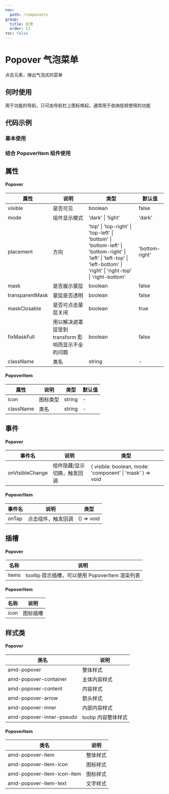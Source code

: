 ```yaml
---
nav:
  path: /components
group:
  title: 反馈
  order: 12
toc: false
---
```

# Popover 气泡菜单
点击元素，弹出气泡式的菜单
## 何时使用
用于功能的导航，只可由导航栏上图标唤起，通常用于收纳低频使用的功能
## 代码示例

### 基本使用
<code src='../../demo/pages/PopoverBase'></code>

### 结合 PopoverItem 组件使用
<code src='../../demo/pages/Popover'></code>



## 属性

#### Popover
| 属性 |  说明 | 类型 | 默认值 |
| -----|-----|-----|-----|
| visible |  是否可见  | boolean | false |
| mode | 组件显示模式 | 'dark' &verbar; 'light' | 'dark' |
| placement | 方向 | 'top' &verbar; 'top-right' &verbar; 'top-left' &verbar; 'bottom' &verbar; 'bottom-left' &verbar; 'bottom-right' &verbar; 'left' &verbar; 'left-top' &verbar; 'left-bottom' &verbar; 'right' &verbar; 'right-top' &verbar; 'right-bottom' | 'bottom-right' |
| mask |  是否展示蒙层 | boolean | false |
| transparentMask |  蒙层是否透明 | boolean | false | 
| maskClosable |  是否可点击蒙层关闭 | boolean | true | 
| fixMaskFull |  用以解决遮罩层受到 transform 影响而显示不全的问题 | boolean | false |
| className |  类名 | string | - |


#### PopoverItem
| 属性 |  说明 | 类型 | 默认值 |
| -----|-----|-----|-----|
| icon |  图标类型  | string | - |
| className | 类名  | string | - |

## 事件
#### Popover
| 事件名 | 说明 | 类型 |
| -----|-----|-----|
| onVisibleChange | 组件隐藏/显示切换，触发回调 | ( visible: boolean, mode: 'component' &verbar; 'mask' ) => void |

#### PopoverItem
| 事件名 | 说明 | 类型 |
| -----|-----|-----|
| onTap | 点击组件，触发回调 | () => void |

## 插槽
#### Popover
| 名称 | 说明 |
| ----|----|
| items | tooltip 提示插槽，可以使用 PopoverItem 渲染列表 |

#### PopoverItem
| 名称 | 说明 |
| -----|-----|
| icon | 图标插槽 |

## 样式类
#### Popover
| 类名 | 说明 |
| ----|----|
| amd-popover | 整体样式 |
| amd-popover-container | 主体内容样式 |
| amd-popover-content | 内容样式 |
| amd-popover-arrow | 箭头样式 |
| amd-popover-inner | 内部内容样式 |
| amd-popover-inner-pseudo | tootip 内容整体样式 |

#### PopoverItem
| 类名 | 说明 |
| ----|----|
| amd-popover-item | 整体样式|
| amd-popover-item-icon | 图标样式|
| amd-popover-item-icon-item | 图标样式|
| amd-popover-item-text | 文字样式|